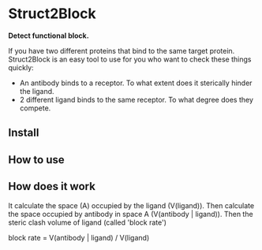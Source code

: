 # Struct2Block
**Detect functional block.**
</hr>
If you have two different proteins that bind to the same target protein. Struct2Block is an easy tool to use for you who want to check these things quickly:

* An antibody binds to a receptor. To what extent does it sterically hinder the ligand.
* 2 different ligand binds to the same receptor. To what degree does they compete.

## Install


## How to use




## How does it work
It calculate the space (A) occupied by the ligand (V(ligand)). Then calculate the space occupied by antibody in space A (V(antibody | ligand)). Then the steric clash volume of ligand (called 'block rate')

block rate = V(antibody | ligand) / V(ligand)
